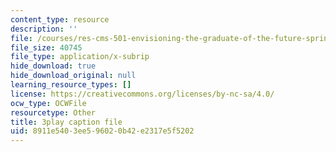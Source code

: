```yaml
---
content_type: resource
description: ''
file: /courses/res-cms-501-envisioning-the-graduate-of-the-future-spring-2020/8911e5403ee596020b42e2317e5f5202_nEXylN7sRmI.srt
file_size: 40745
file_type: application/x-subrip
hide_download: true
hide_download_original: null
learning_resource_types: []
license: https://creativecommons.org/licenses/by-nc-sa/4.0/
ocw_type: OCWFile
resourcetype: Other
title: 3play caption file
uid: 8911e540-3ee5-9602-0b42-e2317e5f5202
---
```


